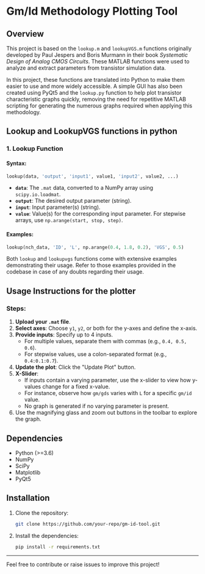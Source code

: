 # Gm/Id Methodology Plotting Tool

## Overview
This project is based on the `lookup.m` and `lookupVGS.m` functions originally developed by Paul Jespers and Boris Murmann in their book *Systematic Design of Analog CMOS Circuits*. These MATLAB functions were used to analyze and extract parameters from transistor simulation data.

In this project, these functions are translated into Python to make them easier to use and more widely accessible. A simple GUI has also been created using PyQt5 and the `lookup.py` function to help plot transistor characteristic graphs quickly, removing the need for repetitive MATLAB scripting for generating the numerous graphs required when applying this methodology.

## Lookup and LookupVGS functions in python 
### 1. Lookup Function

#### Syntax:
```python
lookup(data, 'output', 'input1', value1, 'input2', value2, ...)
```
- **`data`**: The `.mat` data, converted to a NumPy array using `scipy.io.loadmat`.
- **`output`**: The desired output parameter (string).
- **`input`**: Input parameter(s) (string).
- **`value`**: Value(s) for the corresponding input parameter. For stepwise arrays, use `np.arange(start, stop, step)`.

#### Examples:
```python
lookup(nch_data, 'ID', 'L', np.arange(0.4, 1.8, 0.2), 'VGS', 0.5)
```
Both `lookup` and `lookupvgs` functions come with extensive examples demonstrating their usage. Refer to those examples provided in the codebase in case of any doubts regarding their usage.

## Usage Instructions for the plotter

### Steps:
1. **Upload your `.mat` file**.
2. **Select axes**: Choose `y1`, `y2`, or both for the y-axes and define the x-axis.
3. **Provide inputs**: Specify up to 4 inputs. 
   - For multiple values, separate them with commas (e.g., `0.4, 0.5, 0.6`).
   - For stepwise values, use a colon-separated format (e.g., `0.4:0.1:0.7`).
4. **Update the plot**: Click the "Update Plot" button.
5. **X-Slider**:
   - If inputs contain a varying parameter, use the x-slider to view how y-values change for a fixed x-value.
   - For instance, observe how `gm/gds` varies with `L` for a specific `gm/id` value.
   - No graph is generated if no varying parameter is present.
6. Use the magnifying glass and zoom out buttons in the toolbar to explore the graph.

## Dependencies
- Python (>=3.6)
- NumPy
- SciPy
- Matplotlib
- PyQt5

## Installation
1. Clone the repository:
   ```bash
   git clone https://github.com/your-repo/gm-id-tool.git
   ```
2. Install the dependencies:
   ```bash
   pip install -r requirements.txt
   ```
---
Feel free to contribute or raise issues to improve this project!
